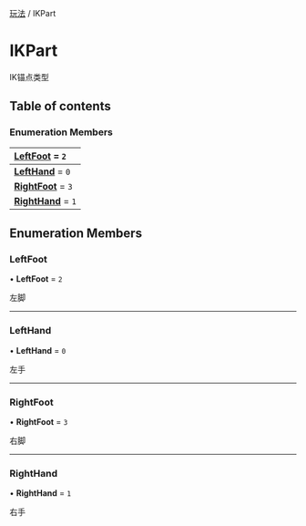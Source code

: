[玩法](../groups/玩法.玩法.md) / IKPart

# IKPart <Badge type="tip" text="Enumeration" /> <Score text="IKPart" />

IK锚点类型

## Table of contents

### Enumeration Members <Score text="Enumeration" /> 
| **[LeftFoot](mw.IKPart.md#leftfoot)** = ``2``  |
| :----- |
| **[LeftHand](mw.IKPart.md#lefthand)** = ``0`` |
| **[RightFoot](mw.IKPart.md#rightfoot)** = ``3`` |
| **[RightHand](mw.IKPart.md#righthand)** = ``1`` |

## Enumeration Members

### LeftFoot <Score text="LeftFoot" /> 

• **LeftFoot** = ``2``

左脚

___

### LeftHand <Score text="LeftHand" /> 

• **LeftHand** = ``0``

左手

___

### RightFoot <Score text="RightFoot" /> 

• **RightFoot** = ``3``

右脚

___

### RightHand <Score text="RightHand" /> 

• **RightHand** = ``1``

右手
